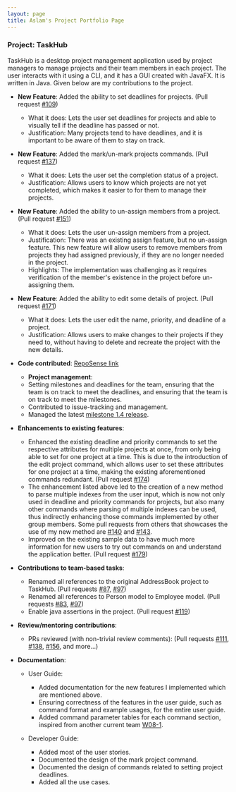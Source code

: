 ```yaml
---
layout: page
title: Aslam's Project Portfolio Page
---
```


### Project: TaskHub

TaskHub is a desktop project management application used by project managers to manage projects and their team members in each project. The user interacts with it using a CLI, and it has a GUI created with JavaFX. It is written in Java.
Given below are my contributions to the project.

* **New Feature**: Added the ability to set deadlines for projects. (Pull request [\#109](https://github.com/AY2324S1-CS2103T-T08-3/tp/pull/109))
  * What it does: Lets the user set deadlines for projects and able to visually tell if the deadline has passed or not.
  * Justification: Many projects tend to have deadlines, and it is important to be aware of them to stay on track.

* **New Feature**: Added the mark/un-mark projects commands. (Pull request [\#137](https://github.com/AY2324S1-CS2103T-T08-3/tp/pull/137))
  * What it does: Lets the user set the completion status of a project.
  * Justification: Allows users to know which projects are not yet completed, which makes it easier to for them to manage their projects.

* **New Feature**: Added the ability to un-assign members from a project. (Pull request [\#151](https://github.com/AY2324S1-CS2103T-T08-3/tp/pull/151))
  * What it does: Lets the user un-assign members from a project.
  * Justification: There was an existing assign feature, but no un-assign feature. This new feature will allow users to remove members from projects they had assigned previously,
    if they are no longer needed in the project.
  * Highlights: The implementation was challenging as it requires verification of the member's existence in the project before un-assigning them.

* **New Feature**: Added the ability to edit some details of project. (Pull request [\#171](https://github.com/AY2324S1-CS2103T-T08-3/tp/pull/171))
  * What it does: Lets the user edit the name, priority, and deadline of a project.
  * Justification: Allows users to make changes to their projects if they need to, without having to delete and recreate the project with the new details.

* **Code contributed**: [RepoSense link](https://nus-cs2103-ay2324s1.github.io/tp-dashboard/?search=aslam341&breakdown=true)

  * **Project management**: 
  * Setting milestones and deadlines for the team, ensuring that the team is on track to meet the deadlines, and ensuring that the team is on track to meet the milestones.
  * Contributed to issue-tracking and management.
  * Managed the latest [milestone 1.4 release](https://github.com/AY2324S1-CS2103T-T08-3/tp/releases).

* **Enhancements to existing features**: 
  * Enhanced the existing deadline and priority commands to set the respective attributes for multiple projects at once, from only being able to set for one project at a time.
    This is due to the introduction of the edit project command, which allows user to set these attributes for one project at a time, making the existing aforementioned commands redundant. (Pull request [\#174](https://github.com/AY2324S1-CS2103T-T08-3/tp/pull/174))
  * The enhancement listed above led to the creation of a new method to parse multiple indexes from the user input, which is now not only used in deadline and priority commands for projects, but also
    many other commands where parsing of multiple indexes can be used, thus indirectly enhancing those commands implemented by other group members. Some pull requests from others that showcases the use of my new method are
    [\#140](https://github.com/AY2324S1-CS2103T-T08-3/tp/pull/140) and [\#143](https://github.com/AY2324S1-CS2103T-T08-3/tp/pull/143).
  * Improved on the existing sample data to have much more information for new users to try out commands on and understand the application better. (Pull request [\#179](https://github.com/AY2324S1-CS2103T-T08-3/tp/pull/179))

* **Contributions to team-based tasks**:
  * Renamed all references to the original AddressBook project to TaskHub. (Pull requests [\#87](https://github.com/AY2324S1-CS2103T-T08-3/tp/pull/87), [\#97](https://github.com/AY2324S1-CS2103T-T08-3/tp/pull/97))
  * Renamed all references to Person model to Employee model. (Pull requests [\#83](https://github.com/AY2324S1-CS2103T-T08-3/tp/pull/83), [\#97](https://github.com/AY2324S1-CS2103T-T08-3/tp/pull/97)) 
  * Enable java assertions in the project. (Pull request [\#119](https://github.com/AY2324S1-CS2103T-T08-3/tp/pull/119))

* **Review/mentoring contributions**:
  * PRs reviewed (with non-trivial review comments): 
    (Pull requests [\#111](https://github.com/AY2324S1-CS2103T-T08-3/tp/pull/111#discussion_r1371983270),
    [\#138](https://github.com/AY2324S1-CS2103T-T08-3/tp/pull/138#discussion_r1375265054),
    [\#156](https://github.com/AY2324S1-CS2103T-T08-3/tp/pull/156), and more...) 

* **Documentation**:
  * User Guide:
    * Added documentation for the new features I implemented which are mentioned above.
    * Ensuring correctness of the features in the user guide, such as command format and example usages, for the entire user guide.
    * Added command parameter tables for each command section, inspired from another current team [W08-1](https://ay2324s1-cs2103t-w08-1.github.io/tp/UserGuide.html#command-parameters-1).

  * Developer Guide:
    * Added most of the user stories.
    * Documented the design of the mark project command.
    * Documented the design of commands related to setting project deadlines.
    * Added all the use cases.
